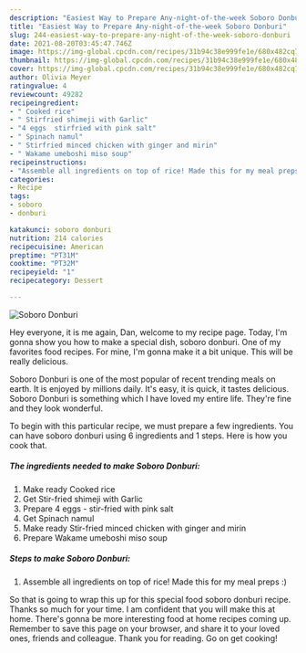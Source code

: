 ```yaml
---
description: "Easiest Way to Prepare Any-night-of-the-week Soboro Donburi"
title: "Easiest Way to Prepare Any-night-of-the-week Soboro Donburi"
slug: 244-easiest-way-to-prepare-any-night-of-the-week-soboro-donburi
date: 2021-08-20T03:45:47.746Z
image: https://img-global.cpcdn.com/recipes/31b94c38e999fe1e/680x482cq70/soboro-donburi-recipe-main-photo.jpg
thumbnail: https://img-global.cpcdn.com/recipes/31b94c38e999fe1e/680x482cq70/soboro-donburi-recipe-main-photo.jpg
cover: https://img-global.cpcdn.com/recipes/31b94c38e999fe1e/680x482cq70/soboro-donburi-recipe-main-photo.jpg
author: Olivia Meyer
ratingvalue: 4
reviewcount: 49282
recipeingredient:
- " Cooked rice"
- " Stirfried shimeji with Garlic"
- "4 eggs  stirfried with pink salt"
- " Spinach namul"
- " Stirfried minced chicken with ginger and mirin"
- " Wakame umeboshi miso soup"
recipeinstructions:
- "Assemble all ingredients on top of rice! Made this for my meal preps :)"
categories:
- Recipe
tags:
- soboro
- donburi

katakunci: soboro donburi 
nutrition: 214 calories
recipecuisine: American
preptime: "PT31M"
cooktime: "PT32M"
recipeyield: "1"
recipecategory: Dessert

---
```



![Soboro Donburi](https://img-global.cpcdn.com/recipes/31b94c38e999fe1e/680x482cq70/soboro-donburi-recipe-main-photo.jpg)

Hey everyone, it is me again, Dan, welcome to my recipe page. Today, I'm gonna show you how to make a special dish, soboro donburi. One of my favorites food recipes. For mine, I'm gonna make it a bit unique. This will be really delicious.



Soboro Donburi is one of the most popular of recent trending meals on earth. It is enjoyed by millions daily. It's easy, it is quick, it tastes delicious. Soboro Donburi is something which I have loved my entire life. They're fine and they look wonderful.


To begin with this particular recipe, we must prepare a few ingredients. You can have soboro donburi using 6 ingredients and 1 steps. Here is how you cook that.

<!--inarticleads1-->

##### The ingredients needed to make Soboro Donburi:

1. Make ready  Cooked rice
1. Get  Stir-fried shimeji with Garlic
1. Prepare 4 eggs - stir-fried with pink salt
1. Get  Spinach namul
1. Make ready  Stir-fried minced chicken with ginger and mirin
1. Prepare  Wakame umeboshi miso soup




<!--inarticleads2-->

##### Steps to make Soboro Donburi:

1. Assemble all ingredients on top of rice! Made this for my meal preps :)




So that is going to wrap this up for this special food soboro donburi recipe. Thanks so much for your time. I am confident that you will make this at home. There's gonna be more interesting food at home recipes coming up. Remember to save this page on your browser, and share it to your loved ones, friends and colleague. Thank you for reading. Go on get cooking!

